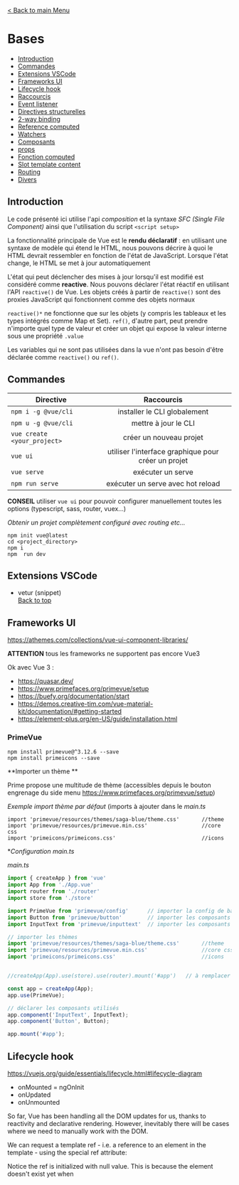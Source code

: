 [< Back to main Menu](https://github.com/gsoulie/vue-resources/blob/main/vue-index.md)    

# Bases

* [Introduction](#introduction)      
* [Commandes](#commandes)      
* [Extensions VSCode](#extensions-vscode)     
* [Frameworks UI](#frameworks-ui)     
* [Lifecycle hook](#lifecycle-hook)      
* [Raccourcis](#raccourcis)     
* [Event listener](#event-listener)     
* [Directives structurelles](#directives-structurelles)      
* [2-way binding](#2--way-binding)      
* [Reference computed](#reference-computed)     
* [Watchers](#watchers)       
* [Composants](#composants)       
* [props](#props)     
* [Fonction computed](#fonction-computed)     
* [Slot template content](#slot-template-content)     
* [Routing](#routing)     
* [Divers](#divers)     


## Introduction

Le code présenté ici utilise l'api *composition* et la syntaxe *SFC (Single File Component)* ainsi que l'utilisation du script ````<script setup>````

La fonctionnalité principale de Vue est le **rendu déclaratif** : en utilisant une syntaxe de modèle qui étend le HTML, nous pouvons décrire à quoi le HTML devrait ressembler en fonction de l'état de JavaScript. Lorsque l'état change, le HTML se met à jour automatiquement

L'état qui peut déclencher des mises à jour lorsqu'il est modifié est considéré comme **reactive**. Nous pouvons déclarer l'état réactif en utilisant l'API ````reactive()```` de Vue. Les objets créés à partir de ````reactive()```` sont des proxies JavaScript qui fonctionnent comme des objets normaux

````reactive()*```` ne fonctionne que sur les objets (y compris les tableaux et les types intégrés comme Map et Set). ````ref()````, d'autre part, peut prendre n'importe quel type de valeur et créer un objet qui expose la valeur interne sous une propriété ````.value````

Les variables qui ne sont pas utilisées dans la vue n'ont pas besoin d'être déclarée comme ````reactive()```` ou ````ref()````.

## Commandes
| Directive        | Raccourcis           |
| ------------- |:-------------:|
|````npm i -g @vue/cli````|installer le CLI globalement|
|````npm u -g @vue/cli````|mettre à jour le CLI|
|````vue create <your_project>````|créer un nouveau projet|
|````vue ui````|utiliser l'interface graphique pour créer un projet|
|````vue serve````|exécuter un serve|
|````npm run serve````|exécuter un serve avec hot reload|

**CONSEIL** utiliser ````vue ui```` pour pouvoir configurer manuellement toutes les options (typescript, sass, router, vuex...)

*Obtenir un projet complètement configuré avec routing etc...*

````
npm init vue@latest
cd <project_directory>
npm i
npm  run dev
````

## Extensions VSCode

* vetur (snippet)    
[Back to top](#bases)   

## Frameworks UI

https://athemes.com/collections/vue-ui-component-libraries/      

**ATTENTION** tous les frameworks ne supportent pas encore Vue3

Ok avec Vue 3 :
* https://quasar.dev/     
* https://www.primefaces.org/primevue/setup     
* https://buefy.org/documentation/start     
* https://demos.creative-tim.com/vue-material-kit/documentation/#getting-started      
* https://element-plus.org/en-US/guide/installation.html     

### PrimeVue

````
npm install primevue@^3.12.6 --save
npm install primeicons --save
````

**Importer un thème **

Prime propose une multitude de thème (accessibles depuis le bouton engrenage du side menu https://www.primefaces.org/primevue/setup)

*Exemple import thème par défaut* (imports à ajouter dans le *main.ts*

````
import 'primevue/resources/themes/saga-blue/theme.css'       //theme
import 'primevue/resources/primevue.min.css'                 //core css
import 'primeicons/primeicons.css'                           //icons
````

**Configuration main.ts*

*main.ts*
````typescript
import { createApp } from 'vue'
import App from './App.vue'
import router from './router'
import store from './store'

import PrimeVue from 'primevue/config'		// importer la config de base PrimeView
import Button from 'primevue/button'		// importer les composants boutons
import InputText from 'primevue/inputtext'	// importer les composants inputs

// importer les thèmes
import 'primevue/resources/themes/saga-blue/theme.css'       //theme
import 'primevue/resources/primevue.min.css'                 //core css
import 'primeicons/primeicons.css'                           //icons


//createApp(App).use(store).use(router).mount('#app')	// à remplacer par :

const app = createApp(App);
app.use(PrimeVue);

// déclarer les composants utilisés
app.component('InputText', InputText);	
app.component('Button', Button);

app.mount('#app');

````

## Lifecycle hook

https://vuejs.org/guide/essentials/lifecycle.html#lifecycle-diagram      

* onMounted = ngOnInit      
* onUpdated      
* onUnmounted      

So far, Vue has been handling all the DOM updates for us, thanks to reactivity and declarative rendering. However, inevitably there will be cases where we need to manually work with the DOM.

We can request a template ref - i.e. a reference to an element in the template - using the special ref attribute:

Notice the ref is initialized with null value. This is because the element doesn't exist yet when <script setup> is executed. The template ref is only accessible after the component is mounted.

````html
<script setup>
import { ref, onMounted } from 'vue'

const p = ref(null)

onMounted(() => { p.value.textContent = 'mounted!' })
</script>

<template>
  <p ref="p">hello</p>
</template>
````
  
## Raccourcis

| Directive        | Raccourcis           |
| ------------- |:-------------:|
|````v-bind:<value>````|````:<value>````|
|````v-bind:class````|````:class````|
|````v-bind:id````|````:id````|
|````v-on:click````|````@click````|
|````v-on:<event_source>````|````@<event_source>````|
|````v-on:input````|````@input````|
  
[Back to top](#bases)   
  
  
## Event listener
  
````html
<script setup>
import { ref } from 'vue'

const count = ref(0)
let count2 = 0

function increment() {
  count2++
  count.value++
}
</script>

<template>
  <!-- make this button work -->
  <button @click="increment">count is: {{ count }}</button>
  <p>
    Count2 : {{ count2 }}
  </p>
</template>
````
[Back to top](#bases)   
  
  
## Directives structurelles
  
### v-if v-else

````html
<script setup>
import { ref } from 'vue'

const awesome = ref(true)

function toggle() { awesome.value = !awesome.value }
</script>

<template>
  <button @click="toggle">toggle</button>
  <h1 v-if="awesome">Vue is awesome!</h1>
  <h1 v-else>Oh no 😢</h1>
</template>
````
[Back to top](#bases)     
  
### v-for

````html
<script setup>
import { ref } from 'vue'

// give each todo a unique id
let id = 0

const newTodo = ref('')
const todos = ref([
  { id: id++, text: 'Learn HTML' },
  { id: id++, text: 'Learn JavaScript' },
  { id: id++, text: 'Learn Vue' }
])

function addTodo() {
  todos.value.push({ id: id++, text: newTodo.value})
  // reset todo
  newTodo.value = ''
}

function removeTodo(todo) {
  todos.value = todos.value.filter(t => t.id !== todo.id)
}
</script>

<template>
  <form @submit.prevent="addTodo">
    <input v-model="newTodo">
    <button>Add Todo</button>    
  </form>
  <ul>
    <li v-for="todo in todos" :key="todo.id">
      {{ todo.text }}
      <button @click="removeTodo(todo)">X</button>
    </li>
  </ul>
</template>
````
[Back to top](#bases)   
  
  
## 2-way binding

Le 2-way binding avec vue se caractérise par l'utilisation du v-bind + v-on. Pour simplifier cela on peut simplement utiliser ````v-model="maVar"````
  
````html
<script setup>
import { ref } from 'vue'

const text = ref('')

function onInput(e) { text.value = e.target.value }
</script>

<template>
  <input :value="text" @input="onInput" placeholder="Type here">
  
  <!-- Or to simplify -->
  <input v-model="text" placeholder="Type here">
  
  <p>{{ text }}</p>
</template>
````
[Back to top](#bases)   
  
  
## Reference computed
 
> équivalent aux pipeTransform Angular
	
*exemple pipe qui double une valeur*

*Angular*
````
@Component({
	selector: 'app-doublecount',
	template: '<div>{{ number | double }}</div>',
})
export class DoublecountComponent {
	count: number = 10;
}

*Vue*
````html
<script setup>
import { ref, computed } from 'vue';
const count = ref(10);
const doubleCount = computed(() => count.value * 2);
</script>

<template>
	<div>{{ doubleCount }}</div>
</template>
````

**Autre exemple**
````html
<script setup>
import { ref, computed } from 'vue'

let id = 0

const newTodo = ref('')
const hideCompleted = ref(false)
const todos = ref([
  { id: id++, text: 'Learn HTML', done: true },
  { id: id++, text: 'Learn JavaScript', done: true },
  { id: id++, text: 'Learn Vue', done: false }
])
const filteredTodos = computed(() => {
  // return filtered todos based on
  // `todos.value` & `hideCompleted.value`
  return hideCompleted.value
	? todos.value.filter((t) => !t.done)
	: todos.value
})

function addTodo() {
  todos.value.push({ id: id++, text: newTodo.value, done: false })
  newTodo.value = ''
}

function removeTodo(todo) {
  todos.value = todos.value.filter((t) => t !== todo)
}
</script>

<template>
  <form @submit.prevent="addTodo">
    <input v-model="newTodo" />
    <button>Add Todo</button>
  </form>
  <ul>
    <li v-for="todo in filteredTodos" :key="todo.id">
      <input type="checkbox" v-model="todo.done">
      <span :class="{ done: todo.done }">{{ todo.text }}</span>
      <button @click="removeTodo(todo)">X</button>
    </li>
  </ul>
      
  <button @click="hideCompleted = !hideCompleted">
    {{ hideCompleted ? 'Show all' : 'Hide completed' }}
  </button>
</template>

<style>
.done {
  text-decoration: line-through;
}
</style>
````
[Back to top](#bases)   
  
## Watchers

Les watchers permettent de déclencher un traitement lorsque la valeur d'un élément observé change. 

https://vuejs.org/guide/essentials/watchers.html

**Ex 1 : déclencher un affichage console lorsqu'une valeur est modifiée**
  
````html
<script setup>
import { ref, watch } from 'vue'

const count = ref(0)

function increment() { count.value++ }
 
// watcher
watch(count, (newCount) => {
  console.log(`new count is ${newCount}`)
})
  
</script>

<template>
  <button @click="increment">
    Increment
  </button>
  <p>
    {{ count }}
  </p>
</template>
````

**Ex 2 : Lister des todos à chaque incrémentation du todoId**
  
````html
<script setup>
import { ref, watch } from 'vue'

const todoId = ref(1)
const todoData = ref(null)
  
async function fetchData() {
  todoData.value = null
  // timeout pour simuler le chargement
  setTimeout(async () => {
    const res = await fetch(
      `https://jsonplaceholder.typicode.com/todos/${todoId.value}`
    )  
    todoData.value = await res.json()
  }, 500)  
  
}
// watcher qui déclenche le chargement du todo lors de l'incrémentation du todoId
watch(todoId, fetchData)  
  
fetchData()
</script>

<template>
  <p>Todo id: {{ todoId }}</p>
  <button @click="todoId++">Fetch next todo</button>
  <p v-if="!todoData">Loading...</p>
  <pre v-else>{{ todoData }}</pre>
</template>
````
[Back to top](#bases)     
  
## Composants
  
````html
<script setup>
	import ChildComp from './ChildComp.vue'
</script>

<template>
  <ChildComp></ChildComp>
</template>
````
  
### Passage de paramètres

> équivalent @Input() Angular 

Le composant enfant doit définir la liste des paramètres qu'il expose

````html
<script setup>
const props = defineProps({
  msg: String,
  count: Number
})
</script>
````

Ces propriétés sont accessibles depuis le code via l'objet retourné par defineProps() et sont accessible aux parents de la manière suivante via un v-bind

````html
<script setup>
import { ref } from 'vue'
import ChildComp from './ChildComp.vue'

const greeting = ref('Hello from parent')

</script>

<template>
  <ChildComp :msg="greeting" />
</template>
````
  
### Events
  
> équivalent @Output() Angular

Déclaration des évènements depuis le composant enfant

````html
<script setup>
// declare emitted events
const emit = defineEmits(['response'])

// emit with argument
emit('response', 'hello from child')
</script>
````
  
Réaction à l'évènement depuis le parent

````html
<ChildComp @response="(msg) => childMsg = msg" />
````

**Ex d'écoute :**

````html
<script setup>
import { ref } from 'vue'
import ChildComp from './ChildComp.vue'

const childMsg = ref('No child msg yet')
</script>

<template>
  <ChildComp @:response="(msg) => childMsg = msg"/>
  <p>{{ childMsg }}</p>
</template>  
````  

````html
<script setup>
import { ref, reactive } from 'vue'

  let fixedMessage = 'Hello World !'
  const dynamicMessage = ref('My name is ')	// Déclaré avec ref(...) l'objet expose une propriété value
  dynamicMessage.value += 'toto';
// component logic
const counter = reactive({
  count: 1
})
</script>

<template>
  <h1>{{ fixedMessage }}</h1>
  <h4>
    {{ dynamicMessage }}
  </h4>
  <p>
    {{counter.count}}
  </p>
</template>

<style>
  h1 {
    color: coral;
  }
</style>
````
	
[Back to top](#bases)    

## props

Les **props** sont comparables aux ````@Input()```` d'Angular. Elles permettent de partager des variables avec d'autres composants

### Exposer les props

Pour pouvoir exposer une variable en tant que *props* il faut au préalable la retourner à la fin du *setup* via la fonction ````return````.

Ensuite dans la vue on peut passer cette variable à d'autres composants en déclarant la propriété de la manière suivante ````<RestaurantRow :restaurants="data"></RestaurantRow>````

*home.vue*

````html
<template>
  <div class="home">
    <RestaurantRow :restaurants="data"></RestaurantRow>
  </div>
</template>

<script lang="ts">

import { ref, onMounted } from 'vue';

export default {
    name: 'Home',
    components: {
        RestaurantRow
    },
    setup() {
        const data = ref<Restaurant[]>([]); // ref() nécessaire pour déclarer la variable "observable"
        // sans le ref(), toute modification des données ne déclencherai pas de changement dans la vue

        /**
         * ie : ngOnInit
         */
        onMounted(() => {
            initializeDatabase();
        });
        
        function initializeDatabase() {
            // remplir data    
			...
        }  
        
        // Dernière étape du Setup()
        return {
            data,   // indiquer qu'on souhaite exposer data aux autres composants
        }
    }
}
</script>
````

Côté composant "enfant", pour accéder à la props, il faut déclarer la props que l'on reçoit à la manière du ````@Input()```` d'Angular 

*RestaurantRow.vue* 

````html
<template>
	<div class="row">
		<RestaurantCard 
		class="cell"
		v-for="(r, index) in restaurants" :key="index" :restaurant="r"></RestaurantCard>
	</div>
</template>

<script lang="ts">
import RestaurantCard from './RestaurantCard.vue'

export default {
    name: 'RestaurantRow',
    components: {
        RestaurantCard
    },
    props: {
        restaurants: Array	// <--- déclaration de la props (ici c'est un tableau de Restaurant)
    } 
}
</script>
```` 

### Accéder aux props dans le setup

````html
<script lang="ts">
import Restaurant from '@/models/restaurant'
export default {
    name: 'RestaurantCard',
    props: {
        restaurant: Restaurant
    },
	setup(props) {	// <--- permet d'accéder aux props dans le setup
	
	}
}
</script>
````

[Back to top](#bases)   
## Fonction computed

Les fonctions computed permettent de retourner une valeur calculée. Par exemple nous recevons une liste de restaurant avec une image, et nous souhaitons
calculer la chaîne css qui permettra de positionner le background-image correspondant à chaque restaurant.

Il est possible d'utiliser une fonction "classique" et l'utiliser dans la vue sans aucun souci mis à part qu'à chaque modification des données, vue va
générer un nouveau rendu et donc rejouer la fonction. 
Les fonction **computed** en revanche, ont l'avantage d'être plus performantes dans le cas d'un calcul d'info dans la vue car elles font du **caching**. 
On pourrait aussi comparer les fonction *computed* aux **PipeTransform** d'Angular.

Comment le cache des fonctions computed ?

1 : Vue va chercher des données réactives dans votre fonction computed     
2 : La première exécution de la fonction computed va créer un cache, qu’il trouve ou non une donnée réactive     
3 : Si au prochain rendu (à l’update), il voit qu’une donnée réactive utilisée dans le computed a changé, il ré-exécute le computed pour créer un nouveau résultat et le remet en cache     
4 : S’il ne trouve aucune dépendance (donnée réactive), il renverra toujours le même résultat, celui du cache précédent.     

*RestaurantCard.vue*

````html
<template>
  <div class="restaurant-card">
    <div :style="changeBackground" class="restaurant-img"></div>
    {{ restaurant.name }}
  </div>
</template>

<script lang="ts">
import Restaurant from '@/models/restaurant'
import { computed } from 'vue'	// <--- import de computed

export default {
    name: 'RestaurantCard',
    props: {
        restaurant: Restaurant
    },
    setup(props) {
        const changeBackground = computed(() => {	// <-- Fonction computed
            return {
                backgroundImage: `url(${props.restaurant?.image})`.toString()
            }
        })

		// IMPORTANT :  retourner cette fonction à la fin du setup
        return {
            changeBackground
        }
    }
}
</script>
````
	
[Back to top](#bases)   
  
## Slot template content
  
> équivalent *ng-content* Angular

Il suffit au parent de passer du contenu html dans la balise du contenu enfant

*composant parent*
````html
<ChildComp>
  <p>
    This is the contant template from the parent {{ msg }}
  </p>
</ChildComp>
````

Côté composant enfant, il est possible de définir un contenu "par défaut" lorsque le parent ne passe aucun contenu via la balise slot 

*composant enfant*
````html
<slot>Fallback content</slot>
````
[Back to top](#bases)   
  
## Routing
	
https://router.vuejs.org/guide/essentials/navigation.html#navigate-to-a-different-location

*router/index.ts*

````typescript
import { createRouter, createWebHistory } from "vue-router";
import HomeView from "../views/HomeView.vue";

const router = createRouter({
  history: createWebHistory(import.meta.env.BASE_URL),
  routes: [
    {
      path: "/",
      name: "home",
      component: HomeView,
    },
    {
      path: "/about",
      name: "about",
      // route level code-splitting
      // this generates a separate chunk (About.[hash].js) for this route
      // which is lazy-loaded when the route is visited.
      component: () => import("../views/AboutView.vue"),
    },
  ],
});

export default router;
````

*component.vue*

````html
<template>
  <nav>
    <RouterLink to="/">Home</RouterLink>
    <RouterLink to="/about">About</RouterLink>
  </nav>
</template>
	
<script setup lang="ts">
	import router from '@/router';
	
	//routing par code
	// literal string path
	router.push('/users/eduardo')

	// object with path
	router.push({ path: '/users/eduardo' })

	// named route with params to let the router build the url
	router.push({ name: 'user', params: { username: 'eduardo' } })

	// with query, resulting in /register?plan=private
	router.push({ path: '/register', query: { plan: 'private' } })

	// with hash, resulting in /about#team
	router.push({ path: '/about', hash: '#team' })
</script>
````
[Back to top](#bases)       

## Divers

ajouter une classe / id css dynamique

````html
<script setup>
	import { ref } from 'vue'

	const titleClass = ref('title')
	const myDivId = ref('myDiv')
</script>

<template>
  <div :id="myDivId">
  	<h1 :class="titleClass">Make me red</h1> <!-- add dynamic class binding here -->
  </div>
</template>

<style>
	.title { color: red; }
	#myDivId { 
	  padding: 20px;
	  background: coral;
	}
</style>
````
[Back to top](#bases)     
